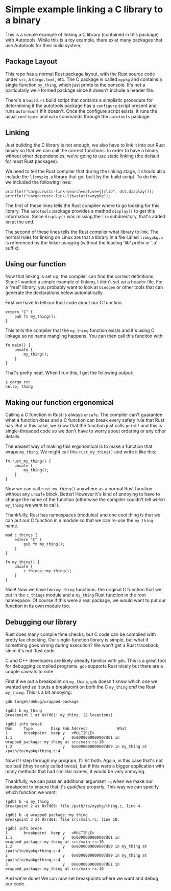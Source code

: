 # Simple example linking a C library to a binary

This is a simple example of linking a C library (contained in this package) with Autotools. While this is a toy example, there exist many packages that use Autotools for their build system.

## Package Layout

This repo has a normal Rust package layout, with the Rust source code under `src`, a `Cargo.toml`, etc. The C package is called `mypkg` and contains a single function `my_thing`, which just prints to the console. It's not a particularly well-formed package since it doesn't include a header file.

There's a `build.rs` build script that contains a simplistic procedure for determining if the autotools package has a `configure` script present and runs `autoreconf` if it doesn't. Once the configure script exists, it runs the usual `configure` and `make` commands through the `autotools` package.

## Linking

Just building the C library is not enough, we also have to link it into our Rust binary so that we can call the correct functions. In order to have a binary without other dependencies, we're going to use static linking (the default for most Rust packages).

We need to tell the Rust compiler that during the linking stage, it should also include the `libmypkg.a` library that got built by the build script. To do this, we included the following lines:

```
println!("cargo:rustc-link-search=native={}/lib", dst.display());
println!("cargo:rustc-link-lib=static=mypkg");
```

The first of these lines tells the Rust compiler where to go looking for this library. The `autotools` package provides a method `display()` to get this information. Since `display()` was missing the `lib` subdirectory, that's added on at the end.

The second of these lines tells the Rust compiler what library to link. The normal rules for linking on Linux are that a library in a file called `libmypkg.a` is referenced by the linker as `mypkg` (without the leading 'lib' prefix or '.a' suffix).

## Using our function

Now that linking is set up, the compiler can find the correct definitions. Since I wanted a simple example of linking, I didn't set up a header file. For a "real" library, you probably want to look at `bindgen` or other tools that can generate the declarations below automatically.

First we have to tell our Rust code about our C function.

```
extern "C" {
    pub fn my_thing();
}
```

This tells the compiler that the `my_thing` function exists and it's using C linkage so no name mangling happens. You can then call this funciton with:
```
fn main() {
    unsafe {
        my_thing();
    }
}
```

That's pretty neat. When I run this, I get the following output:
```
$ cargo run
hello, thing
```

## Making our function ergonomical

Calling a C function in Rust is always `unsafe`. The compiler can't guarantee what a function does and a C function can break every safety rule that Rust has. But in this case, we know that the function just calls `printf` and this is single-threaded code so we don't have to worry about ordering or any other details.

The easiest way of making this ergonomical is to make a function that wraps `my_thing`. We might call this `rust_my_thing()` and write it like this:

```
fn rust_my_thing() {
    unsafe {
        my_thing();
    }
}
```

Now we can call `rust_my_thing()` anywhere as a normal Rust function without any `unsafe` block. Better! However it's kind of annoying to have to change the name of the function (otherwise the compiler couldn't tell _which_ `my_thing` we want to call).

Thankfully, Rust has namespaces (modules) and one cool thing is that we can put our C function in a module so that we can re-use the `my_thing` name.

```
mod c_things {
    extern "C" {
        pub fn my_thing();
    }
}

fn my_thing() {
    unsafe {
        c_things::my_thing();
    }
}
```

Nice! Now we have two `my_thing` functions: the original C function that we put in the `c_things` module and a `my_thing` Rust function in the root namespace. Of course if this were a real package, we would want to put our function in its own module too.

## Debugging our library

Rust does many compile time checks, but C code can be complied with pretty lax checking. Our single-function library is simple, but what if something goes wrong during execution? We won't get a Rust traceback, since it's not Rust code.

C and C++ developers are likely already familiar with `gdb`. This is a great tool for debugging compiled programs. `gdb` supports Rust nicely but there are a couple caveats to note.

First if we put a breakpoint on `my_thing`, `gdb` doesn't know which one we wanted and so it puts a breakpoint on _both_ the C `my_thing` _and_ the Rust `my_thing`. This is a bit annoying:

```
gdb target/debug/wrapped-package

(gdb) b my_thing
Breakpoint 1 at 0x7d01: my_thing. (2 locations)

(gdb) info break
Num     Type        Disp Enb Address             What
1       breakpoint  keep y   <MULTIPLE>
1.1                      y   0x0000000000007d01 in wrapped_package::my_thing at src/main.rs:10
1.2                      y   0x0000000000007d89 in my_thing at /path/to/mypkg/thing.c:4
```

Now if I step through my program, I'll hit both. Again, in this case that's not too bad (they're only called twice), but if this were a bigger application with many methods that had simililar names, it would be very annoying.

Thankfully, we can pass an additional argument `-q` when we make our breakpoint to ensure that it's _qualified_ properly. This way we can specify which function we want:

```
(gdb) b -q my_thing
Breakpoint 2 at 0x7d89: file /path/to/mypkg/thing.c, line 4.

(gdb) b -q wrapped_package::my_thing
Breakpoint 3 at 0x7d01: file src/main.rc, line 10.

(gdb) info break
1       breakpoint  keep y   <MULTIPLE>
1.1                      y   0x0000000000007d01 in wrapped_package::my_thing at src/main.rs:10
1.2                      y   0x0000000000007d89 in my_thing at /path/to/mypkg/thing.c:4
2                        y   0x0000000000007d89 in my_thing at /path/to/mypkg/thing.c:4
3                        y   0x0000000000007d01 in wrapped_package::my_thing at src/main.rs:10
```

And we're done! We can now set breakpoints where we want and debug our code.
